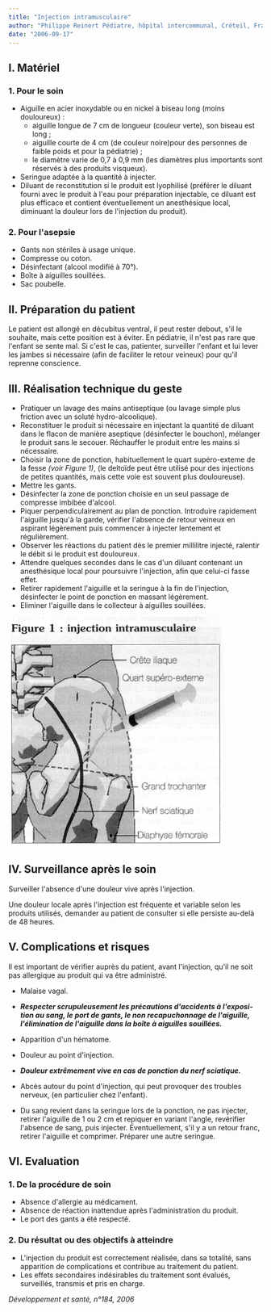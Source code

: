 ```yaml
---
title: "Injection intramusculaire"
author: "Philippe Reinert Pédiatre, hôpital intercommunal, Créteil, France"
date: "2006-09-17"
---
```


## I. Matériel

### 1. Pour le soin

- Aiguille en acier inoxydable ou en nickel à biseau long (moins douloureux) :
  - aiguille longue de 7 cm de longueur (couleur verte), son biseau est long ;
  - aiguille courte de 4 cm (de couleur noire)pour des personnes de faible poids et pour la pédiatrie) ;
  - le diamètre varie de 0,7 à 0,9 mm (les dia­mètres plus importants sont réservés à des produits visqueux).
- Seringue adaptée à la quantité à injecter.
- Diluant de reconstitution si le produit est lyophilisé (préférer le diluant fourni avec le produit à l'eau pour préparation injectable, ce diluant est plus efficace et contient éven­tuellement un anesthésique local, diminuant la douleur lors de l'injection du produit).

### 2. Pour l'asepsie

- Gants non stériles à usage unique.
- Compresse ou coton.
- Désinfectant (alcool modifié à 70°).
- Boîte à aiguilles souillées.
- Sac poubelle.

## II. Préparation du patient

Le patient est allongé en décubitus ventral, il peut rester debout, s'il le souhaite, mais cette position est à éviter. En pédiatrie, il n'est pas rare que l'enfant se sente mal. Si c'est le cas, patienter, surveiller l'enfant et lui lever les jambes si nécessaire (afin de faciliter le retour veineux) pour qu'il reprenne conscience.

## III. Réalisation technique du geste

- Pratiquer un lavage des mains antiseptique (ou lavage simple plus friction avec un solu­té hydro-alcoolique).
- Reconstituer le produit si nécessaire en injectant la quantité de diluant dans le flacon de manière aseptique (désinfecter le bou­chon), mélanger le produit sans le secouer. Réchauffer le produit entre les mains si nécessaire.
- Choisir la zone de ponction, habituellement le quart supéro-exteme de la fesse *(voir Figure 1)*, (le deltoïde peut être utilisé pour des injections de petites quantités, mais cette voie est souvent plus douloureuse).
- Mettre les gants.
- Désinfecter la zone de ponction choisie en un seul passage de compresse imbibée d'alcool.
- Piquer perpendiculairement au plan de ponc­tion. Introduire rapidement l'aiguille jusqu'à la garde, vérifier l'absence de retour veineux en aspirant légèrement puis commencer à injec­ter lentement et régulièrement.
- Observer les réactions du patient dès le premier millilitre injecté, ralentir le débit si le produit est douloureux.
- Attendre quelques secondes dans le cas d'un diluant contenant un anesthésique local pour poursuivre l'injection, afin que celui-ci fasse effet.
- Retirer rapidement l'aiguille et la seringue à la fin de l'injection, désinfecter le point de ponction en massant légèrement.
- Eliminer l'aiguille dans le collecteur à aiguilles souillées.

![](12016.jpg)

## IV. Surveillance après le soin

Surveiller l'absence d'une douleur vive après l'injection.

Une douleur locale après l'injection est fréquen­te et variable selon les produits utilisés, deman­der au patient de consulter si elle persiste au-delà de 48 heures.

## V. Complications et risques

Il est important de vérifier auprès du patient, avant l'injection, qu'il ne soit pas allergique au produit qui va être administré.

- Malaise vagal.

- ***Respecter scrupuleusement les précautions d'accidents à l'exposi­tion au sang, le port de gants, le non recapuchonnage de l'aiguille, l'élimination de l'aiguille dans la boîte à aiguilles souillées.***

- Apparition d'un hématome.

- Douleur au point d'injection.

- ***Douleur extrêmement vive en cas de ponction du nerf sciatique.***

- Abcès autour du point d'injection, qui peut provoquer des troubles nerveux, (en particu­lier chez l'enfant).

- Du sang revient dans la seringue lors de la ponction, ne pas injecter, retirer l'aiguille de 1 ou 2 cm et repiquer en variant l'angle, revérifier l'absence de sang, puis injecter. Éventuellement, s'il y a un retour franc, retirer l'aiguille et comprimer. Préparer une autre seringue.

## VI. Evaluation

### 1. De la procédure de soin

- Absence d'allergie au médicament.
- Absence de réaction inattendue après l'ad­ministration du produit.
- Le port des gants a été respecté.

### 2. Du résultat ou des objectifs à atteindre

- L'injection du produit est correctement réalisée, dans sa totalité, sans apparition de complications et contribue au traitement du patient.
- Les effets secondaires indésirables du traite­ment sont évalués, surveillés, transmis et pris en charge.

*Développement et santé, n°184, 2006*
